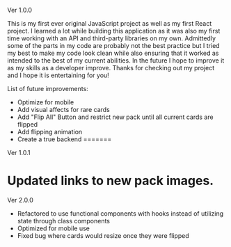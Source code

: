Ver 1.0.0

This is my first ever original JavaScript project as well as my first React project. 
I learned a lot while building this application as it was also my first time working
with an API and third-party libraries on my own. Admittedly some of the parts in my 
code are probably not the best practice but I tried my best to make my code look clean
while also ensuring that it worked as intended to the best of my current abilities. In 
the future I hope to improve it as my skills as a developer improve. Thanks for 
checking out my project and I hope it is entertaining for you!

List of future improvements:
- Optimize for mobile 
- Add visual affects for rare cards
- Add "Flip All" Button and restrict new pack until all current cards are flipped
- Add flipping animation
- Create a true backend 
=======

Ver 1.0.1

Updated links to new pack images.
=======

Ver 2.0.0
- Refactored to use functional components with hooks instead of utilizing state through class components
- Optimized for mobile use
- Fixed bug where cards would resize once they were flipped

